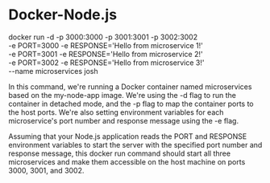 # Docker-Node.js

docker run -d -p 3000:3000 -p 3001:3001 -p 3002:3002 \
-e PORT=3000 -e RESPONSE='Hello from microservice 1!' \
-e PORT=3001 -e RESPONSE='Hello from microservice 2!' \
-e PORT=3002 -e RESPONSE='Hello from microservice 3!' \
--name microservices josh 

In this command, we're running a Docker container named microservices based on the my-node-app image. We're using the -d flag to run the container in detached mode, and the -p flag to map the container ports to the host ports. We're also setting environment variables for each microservice's port number and response message using the -e flag.

Assuming that your Node.js application reads the PORT and RESPONSE environment variables to start the server with the specified port number and response message, this docker run command should start all three microservices and make them accessible on the host machine on ports 3000, 3001, and 3002.

